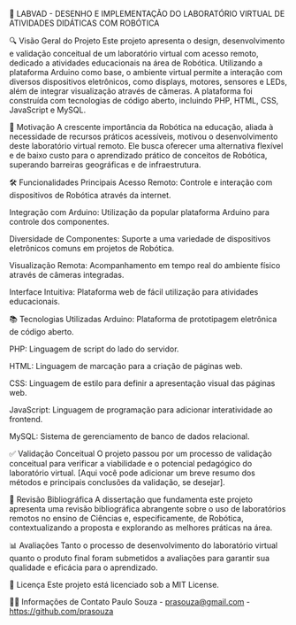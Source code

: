 🤖 LABVAD - DESENHO E IMPLEMENTAÇÃO DO LABORATÓRIO VIRTUAL DE ATIVIDADES DIDÁTICAS COM ROBÓTICA

🔍 Visão Geral do Projeto
Este projeto apresenta o design, desenvolvimento e validação conceitual de um laboratório virtual com acesso remoto, dedicado a atividades educacionais na área de Robótica. Utilizando a plataforma Arduino como base, o ambiente virtual permite a interação com diversos dispositivos eletrônicos, como displays, motores, sensores e LEDs, além de integrar visualização através de câmeras. A plataforma foi construída com tecnologias de código aberto, incluindo PHP, HTML, CSS, JavaScript e MySQL.

🎯 Motivação
A crescente importância da Robótica na educação, aliada à necessidade de recursos práticos acessíveis, motivou o desenvolvimento deste laboratório virtual remoto. Ele busca oferecer uma alternativa flexível e de baixo custo para o aprendizado prático de conceitos de Robótica, superando barreiras geográficas e de infraestrutura.

🛠️ Funcionalidades Principais
Acesso Remoto: Controle e interação com dispositivos de Robótica através da internet.

Integração com Arduino: Utilização da popular plataforma Arduino para controle dos componentes.

Diversidade de Componentes: Suporte a uma variedade de dispositivos eletrônicos comuns em projetos de Robótica.

Visualização Remota: Acompanhamento em tempo real do ambiente físico através de câmeras integradas.

Interface Intuitiva: Plataforma web de fácil utilização para atividades educacionais.

📚 Tecnologias Utilizadas
Arduino: Plataforma de prototipagem eletrônica de código aberto.

PHP: Linguagem de script do lado do servidor.

HTML: Linguagem de marcação para a criação de páginas web.

CSS: Linguagem de estilo para definir a apresentação visual das páginas web.

JavaScript: Linguagem de programação para adicionar interatividade ao frontend.

MySQL: Sistema de gerenciamento de banco de dados relacional.

✅ Validação Conceitual
O projeto passou por um processo de validação conceitual para verificar a viabilidade e o potencial pedagógico do laboratório virtual. [Aqui você pode adicionar um breve resumo dos métodos e principais conclusões da validação, se desejar].

📖 Revisão Bibliográfica
A dissertação que fundamenta este projeto apresenta uma revisão bibliográfica abrangente sobre o uso de laboratórios remotos no ensino de Ciências e, especificamente, de Robótica, contextualizando a proposta e explorando as melhores práticas na área.

📊 Avaliações
Tanto o processo de desenvolvimento do laboratório virtual quanto o produto final foram submetidos a avaliações para garantir sua qualidade e eficácia para o aprendizado.

📝 Licença
Este projeto está licenciado sob a MIT License.

👨‍💻 Informações de Contato
Paulo Souza - prasouza@gmail.com - https://github.com/prasouza
